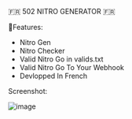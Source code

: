🇫🇷 502 NITRO GENERATOR 🇫🇷

🌟Features:
- Nitro Gen
- Nitro Checker
- Valid Nitro Go in valids.txt
- Valid Nitro Go To Your Webhook
- Devlopped In French


Screenshot:

![image](https://github.com/user-attachments/assets/ee263a6d-1a8d-4a7d-b11a-fe9f3bdf3ee7)
